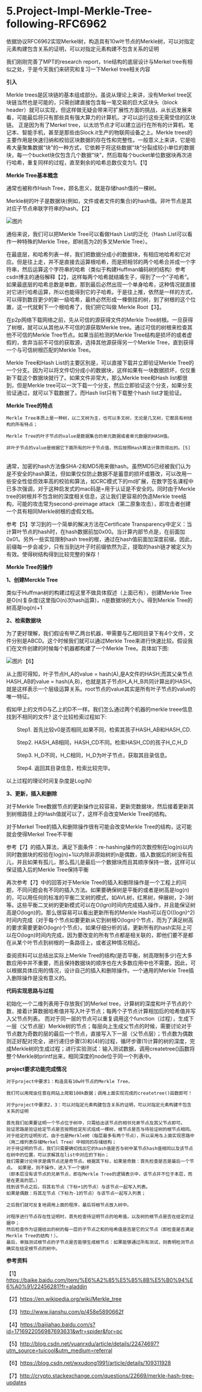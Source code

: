 # 5.Project-Impl-Merkle-Tree-following-RFC6962
依据协议RFC6962实现Merkel树，构造具有10w叶节点的Merkle树，可以对指定元素构建包含关系的证明，可以对指定元素构建不包含关系的证明

我们刚刚完善了MPT的research report，trie结构的底层设计与Merkel tree有相似之处，于是今天我们来研究和复习一下Merkel tree相关内容

**引入**

Merkle trees是区块链的基本组成部分。虽说从理论上来讲，没有Merkel tree区块链当然也是可能的，只需创建直接包含每一笔交易的巨大区块头（block header）就可以实现，但这样做无疑会带来可扩展性方面的挑战，从长远发展来看，可能最后将只有那些具有强大算力的计算机，才可以运行这些无需受信的区块链。 正是因为有了Merkel tree，以太坊节点才可以建立运行在所有的计算机、笔记本、智能手机，甚至是那些由Slock.it生产的物联网设备之上。Merkle trees的主要作用是快速归纳和校验区块数据的存在性和完整性。一般意义上来讲，它是哈希大量聚集数据“块”的一种方式，它依赖于将这些数据“块”分裂成较小单位的数据块，每一个bucket块仅包含几个数据“块”，然后取每个bucket单位数据块再次进行哈希，重复同样的过程，直至剩余的哈希总数仅变为1。【1】

**Merkle Tree基本概念**

通常也被称作Hash Tree，顾名思义，就是存储hash值的一棵树。

Merkle树的叶子是数据块(例如，文件或者文件的集合)的hash值。非叶节点是其对应子节点串联字符串的hash。【2】

![图片](https://user-images.githubusercontent.com/107350922/180372013-5dd346c3-1a6b-4ba1-95f0-151435eb1947.png)

通俗来说，我们可以把Merkle Tree可以看做Hash List的泛化（Hash List可以看作一种特殊的Merkle Tree，即树高为2的多叉Merkle Tree）。

在最底层，和哈希列表一样，我们把数据分成小的数据块，有相应地哈希和它对应。但是往上走，并不是直接去运算根哈希，而是把相邻的两个哈希合并成一个字符串，然后运算这个字符串的哈希（类似于构建Huffman编码树的结构）参考csdn博主的通俗解释【2】，这样每两个哈希就结婚生子，得到了一个”子哈希“。如果最底层的哈希总数是单数，那到最后必然出现一个单身哈希，这种情况就直接对它进行哈希运算，所以也能得到它的子哈希。于是往上推，依然是一样的方式，可以得到数目更少的新一级哈希，最终必然形成一棵倒挂的树，到了树根的这个位置，这一代就剩下一个根哈希了，我们把它叫做 Merkle Root【3】。

在p2p网络下载网络之前，先从可信的源获得文件的Merkle Tree树根。一旦获得了树根，就可以从其他从不可信的源获取Merkle tree。通过可信的树根来检查其他不可信的Merkle Tree节点。如果当前检测的Merkle Tree结构是损坏的或者虚假的，舍弃当前不可信的获取源，选择其他源获得另一个Merkle Tree，直到获得一个与可信树根匹配的Merkle Tree。

Merkle Tree和Hash List的主要区别是，可以直接下载并立即验证Merkle Tree的一个分支。因为可以将文件切分成小的数据块，这样如果有一块数据损坏，仅仅重新下载这个数据块就行了。如果文件非常大，那么Merkle tree和Hash list都很到，但是Merkle tree可以一次下载一个分支，然后立即验证这个分支，如果分支验证通过，就可以下载数据了。而Hash list只有下载整个hash list才能验证。 

**Merkle Tree的特点**

    Merkle Tree本质上是一种树，以二叉树为主，也可以多叉树，无论是几叉树，它都具有树结构的所有特点；
    
    Merkle Tree的叶子节点的value是数据集合的单元数据或者单元数据的HASH值。
    
    非叶子节点的value是根据它下面所有的叶子节点值，然后按照Hash算法计算而得出的。[5]
    　　
通常，加密的hash方法像SHA-2和MD5用来做hash。虽然MD5已经被我们认为是不安全的hash算法，但如果仅仅防止数据不是蓄意的损坏或篡改，可以改用一些安全性低但效率高的校验和算法，如CRC模式下的md扩展，在数字签名课程中已多次强调，对于这种启发式的mac码是=用于认证是不安全的。同时由于Merkle tree的树根并不包含树的深度相关信息，这让我们更容易的伪造Merkle tree结构，可能的攻击常为second-preimage attack（第二原象攻击），即攻击者创建一个具有相同Merkle树根的虚假文档。

参考【5】学习到的一个简单的解决方法在Certificate Transparency中定义：当计算叶节点的hash时，在hash数据前加0x00。当计算内部节点是，在前面加0x01。另外一些实现限制hash tree的根，通过在hash值前面加深度前缀。因此，前缀每一步会减少，只有当到达叶子时前缀依然为正，提取的hash链才被定义为有效。使得树结构得到比较完整的保存！

**Merkle Tree的操作**

**1、创建Merckle Tree**

类似于Huffman树的构建过程这里不做具体叙述（上面已有），创建Merkle Tree是O(n)复杂度(这里指O(n)次hash运算)，n是数据块的大小。得到Merkle Tree的树高是log(n)+1

**2、检索数据块**

为了更好理解，我们假设有甲乙两台机器，甲需要与乙相同目录下有4个文件，文件分别是ABCD。这个时候我们就可以通过Merkle Tree来进行快速比较。假设我们在文件创建的时候每个机器都构建了一个Merkle Tree。具体如下图: 

![图片](https://user-images.githubusercontent.com/107350922/180375827-230d650b-d928-4fb7-9918-6428530a1f03.png)【6】

从上图可得知，叶子节点H_A的value = hash(A),是A文件的HASH;而其父亲节点HASH_AB的value = hash(A,B)，也就是其子节点H_A,H_B共同计算出的HASH。就是这样表示一个层级运算关系。root节点的value其实是所有叶子节点的value的唯一特征。

假如甲上的文件D与乙上的D不一样。我们怎么通过两个机器的merkle treee信息找到不相同的文件? 这个比较检索过程如下:

　　Step1. 首先比较v0是否相同,如果不同，检索其孩子HASH_AB和HASH_CD.

　　Step2. HASH_AB相同，HASH_CD不同。检索HASH_CD的孩子H_C,H_D

　　Step3. H_D不同，H_C相同，H_D为叶子节点，获取其目录信息。

　　Step4. 返回其目录信息，检索比较完毕。

以上过程的理论时间复杂度是Log(N)

**3、更新，插入和删除**

  对于Merkle Tree数据节点的更新操作比较容易，更新完数据块，然后接着更新其到树根路径上的Hash值就可以了，这样不会改变Merkle Tree的结构。
  
  对于Merkel Tree的插入和删除操作很有可能会改变Merkle Tree的结构，这可能就会使得Merkel Tree不平衡
  
参考【7】的插入算法，满足下面条件：re-hashing操作的次数控制在log(n)以内同时数据块的校验在log(n)+1以内除非原始树的n是偶数，插入数据后的树没有孤儿，并且如果有孤儿，那么孤儿是最后一个数据块而且其顺序保持一致，这样可以保证插入后的Merkle Tree保持平衡
  
再次参考【7】中的回答对于Merkle Tree的插入和删除操作是一个工程上的问题，不同问题会有不同的插入方法。如果要确保树是平衡的或者是树高是log(n)的，可以用任何的标准的平衡二叉树的模式，如AVL树，红黑树，伸展树，2-3树等。这些平衡二叉树的更新模式可以在O(lgn)时间内完成插入操作，并且能保证树高是O(logn)的。那么很容易可以看出更新所有的Merkle Hash可以在O((logn)^2)时间内完成（对于每个节点如要更新从它到树根O(logn)个节点，而为了满足树高的要求需要更新O(logn)个节点）。如果仔细分析的话，更新所有的hash实际上可以在O(logn)时间内完成，因为要改变的所有节点都是相关联的，即他们要不是都在从某个叶节点到树根的一条路径上，或者这种情况相近。

查阅资料可以总结出实际上Merkle Tree的结构(是否平衡，树高限制多少)在大多数应用中并不重要，而且保持数据块的顺序也在大多数应用中也不需要。因此，可以根据具体应用的情况，设计自己的插入和删除操作。一个通用的Merkle Tree插入删除操作是没有意义的。

**代码实现思路与过程**

初始化一个二维列表用于存放我们的Merkel tree，计算树的深度和叶子节点的个数，接着计算数据哈希值并写入叶子节点；每两个子节点计算相加后的哈希值并写入父节点列表。 而对于同一层的节点可以重复调用这个function（过程），生成下一层（父节点层）Merkle树的节点；每层向上生成父节点的时候，需要讨论对于节点数为奇数的层的最后一个节点，直接写入下一层（父节点层）；节点数为偶数则正好配对完全，进行递归步骤(3)和(4)的过程，循环步骤(1)计算的树的深度，完成Merkle树的生成过程；进行实验测试：输入测试数据，调用createtree()函数将整个Merkle树printf出来，相同深度的node位于同一个列表中。

**project要求功能完成情况**

    对于project中要求1：构造具有10w叶节点的Merkle Tree，
    
    我们可以用爬虫任意在网站上爬取100k数据；调用上面实现完成的createtree()函数即可！
    
    对于project中要求2，3：可以对指定元素构建包含关系的证明，可以对指定元素构建不包含关系的证明
    
    首先我们如果要证明一个节点位于树中，只需给出该节点的相邻兄弟节点及其父节点即可。
    验证思路是验证给定节点是否按照给定形式组成一棵树，根节点是否与待验证树的根节点相同。 
    对于给定的证明形式，由于也是Merkle树（每层最多有两个节点），所以采用与上面实现思路中（用二维列表存储Merkel Tree）中相同的存储结构；
    对于待证明的节点，我们只需要确切找出它的hash值是否与树中某节点hash值相同以及该节点在树中的位置，可以求解其在list中对应的下标n；
    我们需要讨论待求是偶节点还是奇节点。根据其下标，如果是奇数：首先检查是否是最后一个节点。 如果是，则不操作，进入下一个循环
    （即本层没有该节点的兄弟节点，即在Merkle Tree的逻辑表示中，该节点并不位于本层，而是在更高的层。）
    找到该节点之后，将其右节点（下标+1的节点）与该节点一起写入列表。 
    如果是偶数：将其左节点（下标为-1的节点）与该节点一起写入列表；
    
    之后我们就可反复地调用上面的程序，最后将根节点放入树中。
    
    对程序进行节点存在性证明时，首先检查待证明节点的哈希值，以及树的根节点是否在给定的证据中；
    然后检查作为证据给出的树的每一层的子节点之和的哈希值是否是它的父节点（即检查是否满足Merkle Tree的结构！）。
    最后，单独测试根节点的子节点是否能够生成根节点：如果能够通过所有测试，则表明检测节点确实在给定根节点的树中。 


**参考资料**

【1】https://baike.baidu.com/item/%E6%A2%85%E5%85%8B%E5%B0%94%E6%A0%91/22456281?fr=aladdin

【2】https://en.wikipedia.org/wiki/Merkle_tree

【3】http://www.jianshu.com/p/458e5890662f

【4】https://baijiahao.baidu.com/s?id=1716922056987693631&wfr=spider&for=pc

【5】http://blog.csdn.net/yuanrxdu/article/details/22474697?utm_source=tuicool&utm_medium=referral

【6】https://blog.csdn.net/wxudong1991/article/details/109311928

【7】http://crypto.stackexchange.com/questions/22669/merkle-hash-tree-updates
